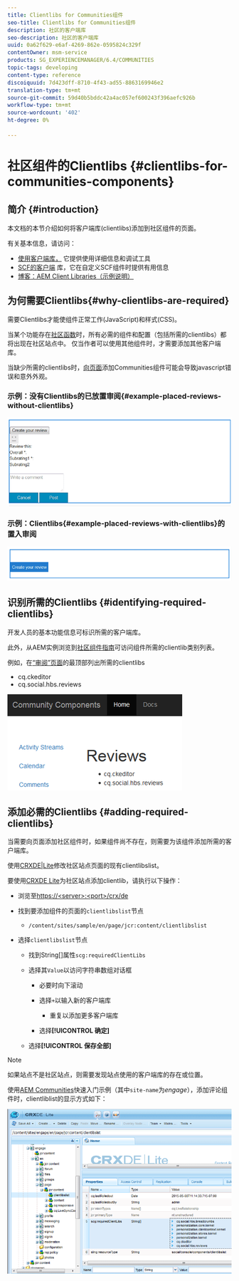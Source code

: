 ```yaml
---
title: Clientlibs for Communities组件
seo-title: Clientlibs for Communities组件
description: 社区的客户端库
seo-description: 社区的客户端库
uuid: 0a62f629-e6af-4269-862e-0595824c329f
contentOwner: msm-service
products: SG_EXPERIENCEMANAGER/6.4/COMMUNITIES
topic-tags: developing
content-type: reference
discoiquuid: 7d423dff-8710-4f43-ad55-8863169946e2
translation-type: tm+mt
source-git-commit: 59d40b5bddc42a4ac057ef600243f396aefc926b
workflow-type: tm+mt
source-wordcount: '402'
ht-degree: 0%

---
```



# 社区组件的Clientlibs {#clientlibs-for-communities-components}

## 简介 {#introduction}

本文档的本节介绍如何将客户端库(clientlibs)添加到社区组件的页面。

有关基本信息，请访问：

* [使用客户端库，](../../help/sites-developing/clientlibs.md) 它提供使用详细信息和调试工具
* [SCF的客户端](client-customize.md#clientlibs) 库，它在自定义SCF组件时提供有用信息
* [博客：AEM Client Libraries（示例说明）](https://blogs.adobe.com/experiencedelivers/experience-management/clientlibs-explained-example/)

## 为何需要Clientlibs{#why-clientlibs-are-required}

需要Clientlibs才能使组件正常工作(JavaScript)和样式(CSS)。

当某个功能存在[社区函数](functions.md)时，所有必需的组件和配置（包括所需的clientlibs）都将出现在社区站点中。 仅当作者可以使用其他组件时，才需要添加其他客户端库。

当缺少所需的clientlibs时，[向页面](author-communities.md)添加Communities组件可能会导致javascript错误和意外外观。

### 示例：没有Clientlibs的已放置审阅{#example-placed-reviews-without-clientlibs}

![chlimage_1-244](assets/chlimage_1-244.png)

### 示例：Clientlibs{#example-placed-reviews-with-clientlibs}的置入审阅

![chlimage_1-245](assets/chlimage_1-245.png)

## 识别所需的Clientlibs {#identifying-required-clientlibs}

开发人员的基本功能信息可标识所需的客户端库。

此外，从AEM实例浏览到[社区组件指南](components-guide.md)可访问组件所需的clientlib类别列表。

例如，在[“审阅”页面](http://localhost:4502/content/community-components/en/reviews.html)的最顶部列出所需的clientlibs

* cq.ckeditor
* cq.social.hbs.reviews

![chlimage_1-246](assets/chlimage_1-246.png)

## 添加必需的Clientlibs {#adding-required-clientlibs}

当需要向页面添加社区组件时，如果组件尚不存在，则需要为该组件添加所需的客户端库。

使用[CRXDE|Lite](#using-crxde-lite)修改社区站点页面的现有clientlibslist。

要使用[CRXDE Lite](../../help/sites-developing/developing-with-crxde-lite.md)为社区站点添加clientlib，请执行以下操作：

* 浏览至[https://&lt;server>:&lt;port>/crx/de](http://localhost:4502/crx/de)
* 找到要添加组件的页面的`clientlibslist`节点

   * `/content/sites/sample/en/page/jcr:content/clientlibslist`

* 选择`clientlibslist`节点

   * 找到String[]属性`scg:requiredClientLibs`
   * 选择其`Value`以访问字符串数组对话框

      * 必要时向下滚动
      * 选择`+`以输入新的客户端库

         * 重复以添加更多客户端库
      * 选择&#x200B;**[!UICONTROL 确定]**
   * 选择&#x200B;**[!UICONTROL 保存全部]**



>[!NOTE]
>
>如果站点不是社区站点，则需要发现站点使用的客户端库的存在或位置。

使用[AEM Communities](getting-started.md)快速入门示例（其中`site-name`为&#x200B;*engage*），添加评论组件时，clientliblist的显示方式如下：

![chlimage_1-248](assets/chlimage_1-247.png)


